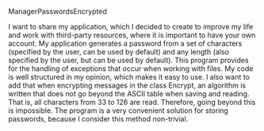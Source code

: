 ManagerPasswordsEncrypted

I want to share my application, which I decided to create to improve my life and work with third-party resources, where it is important to have your own account.
My application generates a password from a set of characters (specified by the user, can be used by default) and any length (also specified by the user, but can be used by default).
This program provides for the handling of exceptions that occur when working with files.
My code is well structured in my opinion, which makes it easy to use.
I also want to add that when encrypting messages in the class Encrypt, an algorithm is written that does not go beyond the ASCII table when saving and reading. That is, all characters from 33 to 126 are read. Therefore, going beyond this is impossible.
The program is a very convenient solution for storing passwords, because I consider this method non-trivial.
